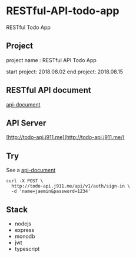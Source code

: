 # RESTful-API-todo-app
RESTful Todo App 

## Project
project name : RESTful API Todo App 

start project: 2018.08.02
end project: 2018.08.15

## RESTful API document
[api-document](https://github.com/J911/RESTful-todo-app/blob/master/docs/api-document.md)

## API Server
[http://todo-api.j911.me](http://todo-api.j911.me/)

## Try

See a [api-document](https://github.com/J911/RESTful-todo-app/blob/master/docs/api-document.md)

```
curl -X POST \
  http://todo-api.j911.me/api/v1/auth/sign-in \
  -d 'name=jaemin&password=1234'
```

## Stack
- nodejs
- express
- monodb
- jwt
- typescript
